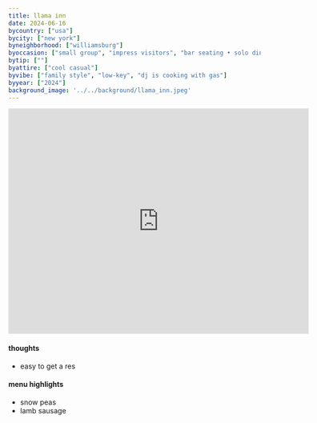 ```yaml
---
title: llama inn
date: 2024-06-16
bycountry: ["usa"]
bycity: ["new york"]
byneighborhood: ["williamsburg"]
byoccasion: ["small group", "impress visitors", "bar seating • solo dining", "brunch"]
bytip: [""]
byattire: ["cool casual"]
byvibe: ["family style", "low-key", "dj is cooking with gas"]
byyear: ["2024"]
background_image: '../../background/llama_inn.jpeg'
---
```


<iframe src="https://www.google.com/maps/embed?pb=!1m18!1m12!1m3!1d3024.062212468501!2d-73.95314622365152!3d40.716646937330616!2m3!1f0!2f0!3f0!3m2!1i1024!2i768!4f13.1!3m3!1m2!1s0x89c2595a32d4ab0f%3A0xf582bf1548865748!2sLlama%20Inn!5e0!3m2!1sen!2sus!4v1727405905399!5m2!1sen!2sus" width="600" height="450" style="border:0;" allowfullscreen="" loading="lazy" referrerpolicy="no-referrer-when-downgrade"></iframe>

#### thoughts
* easy to get a res

#### menu highlights
* snow peas
* lamb sausage